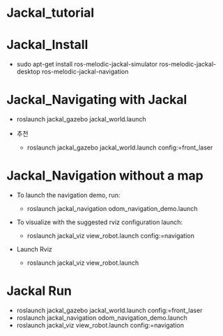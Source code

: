 # Jackal_tutorial

# Jackal_Install

  - sudo apt-get install ros-melodic-jackal-simulator ros-melodic-jackal-desktop ros-melodic-jackal-navigation

# Jackal_Navigating with Jackal

  - roslaunch jackal_gazebo jackal_world.launch
  
  - 추천
  
    - roslaunch jackal_gazebo jackal_world.launch config:=front_laser

# Jackal_Navigation without a map

  - To launch the navigation demo, run:
  
    - roslaunch jackal_navigation odom_navigation_demo.launch
    
  - To visualize with the suggested rviz configuration launch:
  
    - roslaunch jackal_viz view_robot.launch config:=navigation

  - Launch Rviz
    
     - roslaunch jackal_viz view_robot.launch

# Jackal Run
- roslaunch jackal_gazebo jackal_world.launch config:=front_laser
- roslaunch jackal_navigation odom_navigation_demo.launch
- roslaunch jackal_viz view_robot.launch config:=navigation

